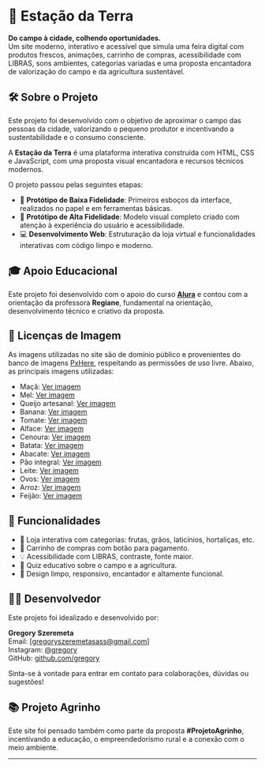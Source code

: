 # 🌱 Estação da Terra

**Do campo à cidade, colhendo oportunidades.**  
Um site moderno, interativo e acessível que simula uma feira digital com produtos frescos, animações, carrinho de compras, acessibilidade com LIBRAS, sons ambientes, categorias variadas e uma proposta encantadora de valorização do campo e da agricultura sustentável.

## 🛠️ Sobre o Projeto

Este projeto foi desenvolvido com o objetivo de aproximar o campo das pessoas da cidade, valorizando o pequeno produtor e incentivando a sustentabilidade e o consumo consciente.

A **Estação da Terra** é uma plataforma interativa construída com HTML, CSS e JavaScript, com uma proposta visual encantadora e recursos técnicos modernos.

O projeto passou pelas seguintes etapas:

- 📝 **Protótipo de Baixa Fidelidade**: Primeiros esboços da interface, realizados no papel e em ferramentas básicas.
- 🎨 **Protótipo de Alta Fidelidade**: Modelo visual completo criado com atenção à experiência do usuário e acessibilidade.
- 💻 **Desenvolvimento Web**: Estruturação da loja virtual e funcionalidades interativas com código limpo e moderno.

## 🎓 Apoio Educacional

Este projeto foi desenvolvido com o apoio do curso [**Alura**](https://www.alura.com.br/) e contou com a orientação da professora **Regiane**, fundamental na orientação, desenvolvimento técnico e criativo da proposta.

## 🔐 Licenças de Imagem

As imagens utilizadas no site são de domínio público e provenientes do banco de imagens [PxHere](https://pxhere.com/), respeitando as permissões de uso livre. Abaixo, as principais imagens utilizadas:

- Maçã: [Ver imagem](https://pxhere.com/pt/photo/453021)
- Mel: [Ver imagem](https://pxhere.com/pt/photo/964038)
- Queijo artesanal: [Ver imagem](https://pxhere.com/pt/photo/908832)
- Banana: [Ver imagem](https://pxhere.com/pt/photo/501860)
- Tomate: [Ver imagem](https://pxhere.com/pt/photo/1221993)
- Alface: [Ver imagem](https://pxhere.com/pt/photo/819489)
- Cenoura: [Ver imagem](https://pxhere.com/pt/photo/589966)
- Batata: [Ver imagem](https://pxhere.com/pt/photo/548417)
- Abacate: [Ver imagem](https://pxhere.com/pt/photo/26715)
- Pão integral: [Ver imagem](https://pxhere.com/pt/photo/819420)
- Leite: [Ver imagem](https://pxhere.com/pt/photo/1362675)
- Ovos: [Ver imagem](https://pxhere.com/pt/photo/1105864)
- Arroz: [Ver imagem](https://pxhere.com/pt/photo/780256)
- Feijão: [Ver imagem](https://pxhere.com/pt/photo/1105742)

## 📲 Funcionalidades

- 🌾 Loja interativa com categorias: frutas, grãos, laticínios, hortaliças, etc.
- 🛒 Carrinho de compras com botão para pagamento.
- 💡 Acessibilidade com LIBRAS, contraste, fonte maior.
- 🧠 Quiz educativo sobre o campo e a agricultura.
- 🧼 Design limpo, responsivo, encantador e altamente funcional.

## 🧑‍💻 Desenvolvedor

Este projeto foi idealizado e desenvolvido por:

**Gregory Szeremeta**  
Email: [gregoryszeremetasass@gmail.com]  
Instagram: [@gregory](https://instagram.com/)  
GitHub: [github.com/gregory](https://github.com/)

Sinta-se à vontade para entrar em contato para colaborações, dúvidas ou sugestões!

## 📚 Projeto Agrinho

Este site foi pensado também como parte da proposta **#ProjetoAgrinho**, incentivando a educação, o empreendedorismo rural e a conexão com o meio ambiente.

---



